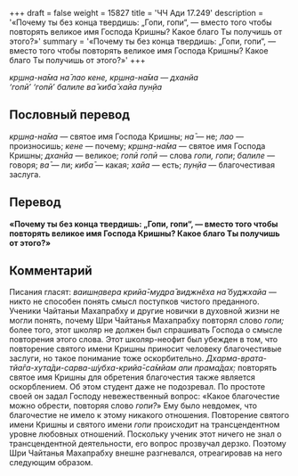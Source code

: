 +++
draft = false
weight = 15827
title = 'ЧЧ Ади 17.249'
description = '«Почему ты без конца твердишь: „Гопи, гопи“, — вместо того чтобы повторять великое имя Господа Кришны? Какое благо Ты получишь от этого?»'
summary = '«Почему ты без конца твердишь: „Гопи, гопи“, — вместо того чтобы повторять великое имя Господа Кришны? Какое благо Ты получишь от этого?»'
+++

_кр̣шн̣а-на̄ма на̄ лао кене, кр̣шн̣а-на̄ма — дханйа  
‘гопӣ’ ‘гопӣ’ балиле ва̄ киба̄ хайа пун̣йа_

## Пословный перевод

_кр̣шн̣а_\-_на̄ма_ — святое имя Господа Кришны; _на̄_ — не; _лао_ — произносишь; _кене_ — почему; _кр̣шн̣а_\-_на̄ма_ — святое имя Господа Кришны; _дханйа_ — великое; _гопӣ_ _гопӣ_ — слова _гопи, гопи_; _балиле_ — говоря; _ва̄_ — ли; _киба̄_ — какая; _хайа_ — есть; _пун̣йа_ — благочестивая заслуга.

## Перевод

**«Почему ты без конца твердишь: „Гопи, гопи“, — вместо того чтобы повторять великое имя Господа Кришны? Какое благо Ты получишь от этого?»**

## Комментарий

Писания гласят: _ваишн̣авера крийа̄-мудра̄ виджн̃еха на̄ буджхайа_ — никто не способен понять смысл поступков чистого преданного. Ученики Чайтаньи Махапрабху и другие новички в духовной жизни не могли понять, почему Шри Чайтанья Махапрабху повторял слово _гопи;_ более того, этот школяр не должен был спрашивать Господа о смысле повторения этого слова. Этот школяр-неофит был убежден в том, что повторение святого имени Кришны приносит человеку благочестивые заслуги, но такое понимание тоже оскорбительно. _Дхарма-врата-тйа̄га-хута̄ди-сарва-ш́убха-крийа̄-са̄мйам апи прама̄дах̣:_ повторять святое имя Кришны для обретения благочестия также является оскорблением. Об этом студент даже не подозревал. По простоте своей он задал Господу невежественный вопрос: «Какое благочестие можно обрести, повторяя слово _гопи?_» Ему было невдомек, что благочестие не имело к этому никакого отношения. Повторение святого имени Кришны и святого имени _гопи_ происходит на трансцендентном уровне любовных отношений. Поскольку ученик этот ничего не знал о трансцендентной деятельности, его вопрос прозвучал дерзко. Поэтому Шри Чайтанья Махапрабху внешне разгневался, отреагировав на него следующим образом.
